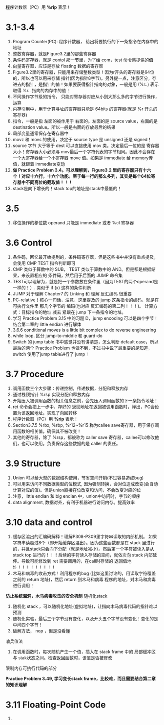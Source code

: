 程序计数器（PC）用 **%rip** 表示！
# 3.1-3.4
1. Program Counter(PC): 程序计数器， 给出将要执行的下一条指令在内存中的地址
2. 整数寄存器，就是Figure3.2里的那些寄存器
3. 条件码寄存器，就是 contol 那一节里，为了给 com，test 命令集提供的值
4. 向量寄存器，应该是存放 floating 数据的寄存器
5. Figure3.2里的寄存器，只能用来存储整数类型！因为r开头的寄存器是64位的，所以也可以用来存储 指针(因为指针8字节)。另外提一点，注意区分，存进去的指针，是指针的值！如果要获得指针指向的对象，一般是用 (%r..) 表示取得 %r.. 指向的内存中的值！
6. 不同操作字节级的指令， 只能对寄存器对应从小到大那么多的字节进行操作，运算
7. 内存引用中，用于计算寻址的寄存器只能是 64bits 的寄存器(就是 %r 开头的寄存器)
8. 指令，一般是指 左面的被作用于 右面的。左面的是 source value，右面的是 destination value。所以一般是右面的存放最后的结果
9. 局部变量通常保存在寄存器中
10. movz 和 movs 的使用，决定于 source type 是 unsigned 还是 signed！
11. source 字节 大于等于 dest 可以直接使用 mov 类。决定最后一位的是 寄存器大小！寄存器大小必须与 mov最后一个字符代表的字节相同。因此不会存在 一个大寄存器给一个小寄存器 move 值。如果是 immediate 给 memory传值，就跟着 immediate变动
12. **做 Practice Problem 3.4。可以理解到，Figure3.2 里的寄存器只有十六个！对应十六行，十六个功能。至于每一行的那么多列，其实是每个64位寄存器中不同高位的截取值！！！**
13. stack是向下增长的！stack top的地址是stack中最低的！
 


# 3.5
1. 移位操作的移位数 operand 只能是 immediate 或者 %cl 寄存器


# 3.6 Control
1. 条件码，回忆最开始提到的，条件码寄存器，但是这些书中并没有重点提及，会使用 CMP TEST 指令判断即可
2. CMP 类似于算数中的 SUB， TEST 类似于算数中的 AND。但是都是根据结果，来设置相应的 条件码，然后用于后面的 JUMP 命令集
3. TEST可以理解为，就是把一个参数放在条件里（因为TEST的两个operand是一样的！）. 类似于 if (x) 这样的条件判断
4. JUMP 对于理解 Chapter7 的 Linking 和 理解 反汇编码 很重要
5. PC-relative！核心一句话，注意，这里提及的 jump 这条指令的编码，就是在可执行文件里 那几个字节的 编码(也对应 反汇编码的第二列！！！)。 计算方式：目标指令的地址 减去 紧跟在 jump 下一条指令的地址。
6. 学习 Practice Problem 3.15 中的习题 D，jump encoding 可以是四个字节！结合第二章的 little endian 进行解体
7. 3.6.6 conditional moves is a little bit complex to do reverse engineering
8. while loop. 区分 jump-to-middle 和 guard-do
9. Switch 的 jump table 书中感觉并没有讲清楚，怎么判断 default case，所以最后的两个 Practice Problem 也做不到，不过书中说了最重要的是知道，switch 使用了jump table进行了 jump！


# 3.7 Procedure
1. 调用函数三个大步骤：传递控制，传递数据，分配和释放内存
2. 通过栈顶指针 %rsp 实现分配和释放内存
3. 开始压入被调用函数的相关信息之前，会先压入调用函数的下一条指令地址！
4. ret 命令会把上一步中，存好的 返回地址在返回被调用函数时，弹出，PC会设置为该返回地址，实现了向回转移
5. 程序计数器（PC）用 **%rip** 表示！
6. Section3.7.5 %rbx, %rbp, %r12~%r15 称为callee save寄存器，用于保存调用函数的相关值，确保其不被改变！
7. 其他的寄存器，除了 %rsp，都被称为 caller save 寄存器，callee可以修改他们，也可以使用。负责保存这些数据的是 caller 的责任。


# 3.9 Structure
1. Union 可以给大型的数据结构使用，节省空间开销(不过容易造成bug)
2. 可以用来访问不同数据类型的位模式, 因为强制转换，会对位造成改变(会自动计算对应的值)。但是union直接在位改变和访问，不会改变对应的位
3. 注意，little endian 和 big endian 中，union中访问时，字节的顺序
4. data alignment, 数据对齐，有利于机器进行访问内存。提高效率

# 3.10 data and control
1. 缓存区溢出的汇编码解释！理解P308-P309里字符串读取的内部机制。 如果字符串读超过8个（即开始缓存区溢出）。因为这些函数都是在 stack 里进行的，并且stack只会向下分配（就是地址减小）。然后第一个字符被读入是从 stack top 进行的！！！后续的字符读入存储的空间，就依次向 stack 内部延伸。导致可能修改到 ret 需要调用的，在call时存储的 返回值地址！！！！！！！！！
2. 木马和病毒的攻击方式！利用程序的bug (比如这里讨论的，用读取字符覆盖之前的 return 地址)，然后 return 到木马和病毒 程序的地址，对木马和病毒进行调用！

**防止系统漏洞，木马病毒攻击的安全机制**
随机化stack
1. 随机化 stack ，可以随机化地址(虚拟地址)，让指向木马病毒代码的指针难以预测
2. 随机化实验，最后三个字节没有变化，以及开头五个字节没有变化！变化的是中间四个字节！
3. 破解方法， nop ，但是没看懂

哨兵值法
1. 在调用函数时，每次随机产生一个值，插入在 stack frame 中的 局部缓冲区 与 stak状态之间。检查返回函数时，该值是否被修改

限制内存可执行代码的部分


**Practice Problem 3.49, 学习变长stack frame，比较难，而且需要结合第二章的知识理解**

# 3.11 Floating-Point Code
1. 






